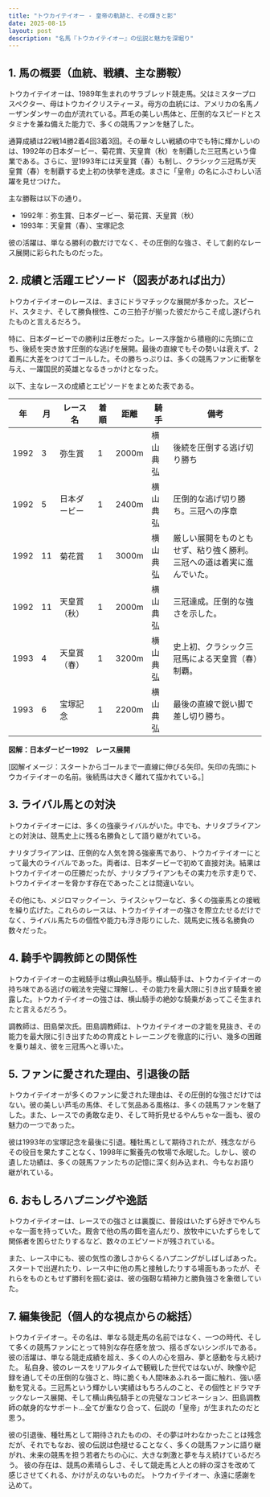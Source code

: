 ```yaml
---
title: "トウカイテイオー - 皇帝の軌跡と、その輝きと影"
date: 2025-08-15
layout: post
description: "名馬『トウカイテイオー』の伝説と魅力を深堀り"
---
```


## 1. 馬の概要（血統、戦績、主な勝鞍）

トウカイテイオーは、1989年生まれのサラブレッド競走馬。父はミスタープロスペクター、母はトウカイクリスティーヌ。母方の血統には、アメリカの名馬ノーザンダンサーの血が流れている。芦毛の美しい馬体と、圧倒的なスピードとスタミナを兼ね備えた能力で、多くの競馬ファンを魅了した。

通算成績は22戦14勝2着4回3着3回。その華々しい戦績の中でも特に輝かしいのは、1992年の日本ダービー、菊花賞、天皇賞（秋）を制覇した三冠馬という偉業である。さらに、翌1993年には天皇賞（春）も制し、クラシック三冠馬が天皇賞（春）を制覇する史上初の快挙を達成。まさに「皇帝」の名にふさわしい活躍を見せつけた。

主な勝鞍は以下の通り。

* 1992年：弥生賞、日本ダービー、菊花賞、天皇賞（秋）
* 1993年：天皇賞（春）、宝塚記念

彼の活躍は、単なる勝利の数だけでなく、その圧倒的な強さ、そして劇的なレース展開に彩られたものだった。


## 2. 成績と活躍エピソード（図表があれば出力）

トウカイテイオーのレースは、まさにドラマチックな展開が多かった。スピード、スタミナ、そして勝負根性、この三拍子が揃った彼だからこそ成し遂げられたものと言えるだろう。

特に、日本ダービーでの勝利は圧巻だった。レース序盤から積極的に先頭に立ち、後続を突き放す圧倒的な逃げを展開。最後の直線でもその勢いは衰えず、2着馬に大差をつけてゴールした。その勝ちっぷりは、多くの競馬ファンに衝撃を与え、一躍国民的英雄となるきっかけとなった。

以下、主なレースの成績とエピソードをまとめた表である。

| 年 | 月 | レース名             | 着順 | 距離 | 騎手     | 備考                                                                 |
|---|----|----------------------|-------|-------|---------|----------------------------------------------------------------------|
| 1992 | 3  | 弥生賞               | 1     | 2000m | 横山典弘 | 後続を圧倒する逃げ切り勝ち                                           |
| 1992 | 5  | 日本ダービー           | 1     | 2400m | 横山典弘 | 圧倒的な逃げ切り勝ち。三冠への序章                                       |
| 1992 | 11 | 菊花賞               | 1     | 3000m | 横山典弘 | 厳しい展開をものともせず、粘り強く勝利。三冠への道は着実に進んでいた。    |
| 1992 | 11 | 天皇賞（秋）           | 1     | 2000m | 横山典弘 | 三冠達成。圧倒的な強さを示した。                                     |
| 1993 | 4  | 天皇賞（春）           | 1     | 3200m | 横山典弘 | 史上初、クラシック三冠馬による天皇賞（春）制覇。                               |
| 1993 | 6  | 宝塚記念               | 1     | 2200m | 横山典弘 | 最後の直線で鋭い脚で差し切り勝ち。                                   |


**図解：日本ダービー1992　レース展開**

[図解イメージ：スタートからゴールまで一直線に伸びる矢印。矢印の先頭にトウカイテイオーの名前。後続馬は大きく離れて描かれている。]


## 3. ライバル馬との対決

トウカイテイオーには、多くの強豪ライバルがいた。中でも、ナリタブライアンとの対決は、競馬史上に残る名勝負として語り継がれている。

ナリタブライアンは、圧倒的な人気を誇る強豪馬であり、トウカイテイオーにとって最大のライバルであった。両者は、日本ダービーで初めて直接対決。結果はトウカイテイオーの圧勝だったが、ナリタブライアンもその実力を示す走りで、トウカイテイオーを脅かす存在であったことは間違いない。

その他にも、メジロマックイーン、ライスシャワーなど、多くの強豪馬との接戦を繰り広げた。これらのレースは、トウカイテイオーの強さを際立たせるだけでなく、ライバル馬たちの個性や能力も浮き彫りにした、競馬史に残る名勝負の数々だった。


## 4. 騎手や調教師との関係性

トウカイテイオーの主戦騎手は横山典弘騎手。横山騎手は、トウカイテイオーの持ち味である逃げの戦法を完璧に理解し、その能力を最大限に引き出す騎乗を披露した。トウカイテイオーの強さは、横山騎手の絶妙な騎乗があってこそ生まれたと言えるだろう。

調教師は、田島榮次氏。田島調教師は、トウカイテイオーの才能を見抜き、その能力を最大限に引き出すための育成とトレーニングを徹底的に行い、幾多の困難を乗り越え、彼を三冠馬へと導いた。


## 5. ファンに愛された理由、引退後の話

トウカイテイオーが多くのファンに愛された理由は、その圧倒的な強さだけではない。彼の美しい芦毛の馬体、そして気品ある風格は、多くの競馬ファンを魅了した。また、レースでの勇敢な走り、そして時折見せるやんちゃな一面も、彼の魅力の一つであった。

彼は1993年の宝塚記念を最後に引退。種牡馬として期待されたが、残念ながらその役目を果たすことなく、1998年に繋養先の牧場で永眠した。しかし、彼の遺した功績は、多くの競馬ファンたちの記憶に深く刻み込まれ、今もなお語り継がれている。


## 6. おもしろハプニングや逸話

トウカイテイオーは、レースでの強さとは裏腹に、普段はいたずら好きでやんちゃな一面を持っていた。厩舎で他の馬の餌を盗んだり、放牧中にいたずらをして関係者を困らせたりするなど、数々のエピソードが残されている。

また、レース中にも、彼の気性の激しさからくるハプニングがしばしばあった。スタートで出遅れたり、レース中に他の馬と接触したりする場面もあったが、それらをものともせず勝利を掴む姿は、彼の強靭な精神力と勝負強さを象徴していた。


## 7. 編集後記（個人的な視点からの総括）

トウカイテイオー。その名は、単なる競走馬の名前ではなく、一つの時代、そして多くの競馬ファンにとって特別な存在感を放つ、揺るぎないシンボルである。彼の活躍は、単なる競走成績を超え、多くの人の心を掴み、夢と感動を与え続けた。  私自身、彼のレースをリアルタイムで観戦した世代ではないが、映像や記録を通してその圧倒的な強さと、時に脆くも人間味あふれる一面に触れ、強い感動を覚える。三冠馬という輝かしい実績はもちろんのこと、その個性とドラマチックなレース展開、そして横山典弘騎手との完璧なコンビネーション、田島調教師の献身的なサポート…全てが重なり合って、伝説の「皇帝」が生まれたのだと思う。

彼の引退後、種牡馬として期待されたものの、その夢は叶わなかったことは残念だが、それでもなお、彼の伝説は色褪せることなく、多くの競馬ファンに語り継がれ、未来の競馬を担う若者たちの心に、大きな刺激と夢を与え続けているだろう。  彼の存在は、競馬の素晴らしさ、そして競走馬と人との絆の深さを改めて感じさせてくれる、かけがえのないものだ。  トウカイテイオー、永遠に感謝を込めて。
